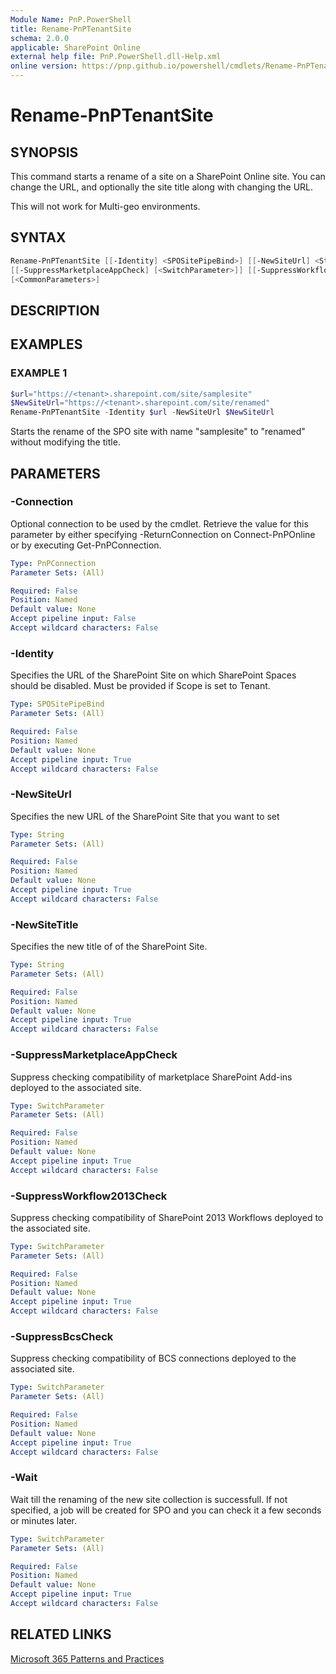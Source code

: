 ```yaml
---
Module Name: PnP.PowerShell
title: Rename-PnPTenantSite
schema: 2.0.0
applicable: SharePoint Online
external help file: PnP.PowerShell.dll-Help.xml
online version: https://pnp.github.io/powershell/cmdlets/Rename-PnPTenantSite.html
---
```

 
# Rename-PnPTenantSite

## SYNOPSIS
This command starts a rename of a site on a SharePoint Online site. You can change the URL, and optionally the site title along with changing the URL.

This will not work for Multi-geo environments.

## SYNTAX

```powershell
Rename-PnPTenantSite [[-Identity] <SPOSitePipeBind>] [[-NewSiteUrl] <String>] [[-NewSiteTitle] <string>]
[[-SuppressMarketplaceAppCheck] [<SwitchParameter>]] [[-SuppressWorkflow2013Check] [<SwitchParameter>]] [-Connection <PnPConnection>]
[<CommonParameters>]
```

## DESCRIPTION

## EXAMPLES

### EXAMPLE 1
```powershell
$url="https://<tenant>.sharepoint.com/site/samplesite"
$NewSiteUrl="https://<tenant>.sharepoint.com/site/renamed"
Rename-PnPTenantSite -Identity $url -NewSiteUrl $NewSiteUrl
```

Starts the rename of the SPO site with name "samplesite" to "renamed" without modifying the title.

## PARAMETERS

### -Connection
Optional connection to be used by the cmdlet. Retrieve the value for this parameter by either specifying -ReturnConnection on Connect-PnPOnline or by executing Get-PnPConnection.

```yaml
Type: PnPConnection
Parameter Sets: (All)

Required: False
Position: Named
Default value: None
Accept pipeline input: False
Accept wildcard characters: False
```

### -Identity
Specifies the URL of the SharePoint Site on which SharePoint Spaces should be disabled. Must be provided if Scope is set to Tenant.

```yaml
Type: SPOSitePipeBind
Parameter Sets: (All)

Required: False
Position: Named
Default value: None
Accept pipeline input: True
Accept wildcard characters: False
```

### -NewSiteUrl
Specifies the new URL of the SharePoint Site that you want to set

```yaml
Type: String
Parameter Sets: (All)

Required: False
Position: Named
Default value: None
Accept pipeline input: True
Accept wildcard characters: False
```

### -NewSiteTitle
Specifies the new title of of the SharePoint Site.

```yaml
Type: String
Parameter Sets: (All)

Required: False
Position: Named
Default value: None
Accept pipeline input: True
Accept wildcard characters: False
```

### -SuppressMarketplaceAppCheck
Suppress checking compatibility of marketplace SharePoint Add-ins deployed to the associated site.

```yaml
Type: SwitchParameter
Parameter Sets: (All)

Required: False
Position: Named
Default value: None
Accept pipeline input: True
Accept wildcard characters: False
```

### -SuppressWorkflow2013Check
Suppress checking compatibility of SharePoint 2013 Workflows deployed to the associated site.

```yaml
Type: SwitchParameter
Parameter Sets: (All)

Required: False
Position: Named
Default value: None
Accept pipeline input: True
Accept wildcard characters: False
```

### -SuppressBcsCheck
Suppress checking compatibility of BCS connections deployed to the associated site.

```yaml
Type: SwitchParameter
Parameter Sets: (All)

Required: False
Position: Named
Default value: None
Accept pipeline input: True
Accept wildcard characters: False
```

### -Wait
Wait till the renaming of the new site collection is successfull. If not specified, a job will be created for SPO and you can check it a few seconds or minutes later.

```yaml
Type: SwitchParameter
Parameter Sets: (All)

Required: False
Position: Named
Default value: None
Accept pipeline input: True
Accept wildcard characters: False
```



## RELATED LINKS

[Microsoft 365 Patterns and Practices](https://aka.ms/m365pnp)

